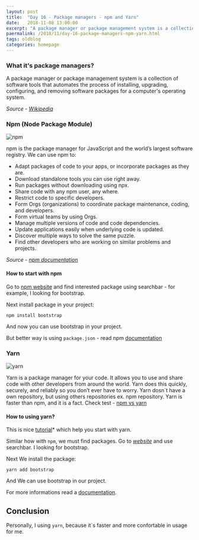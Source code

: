 ```yaml
---
layout: post
title:  "Day 16 - Package managers - npm and Yarn"
date:   2018-11-08 13:00:00
excerpt: "A package manager or package management system is a collection of software tools that automates the process of installing, upgrading, configuring, and removing software packages for a computer's operating system."
paermalink: /2018/11/day-16-package-managers-npm-yarn.html
tags: oldblog
categories: homepage
--- 
```


### What it's package managers?

A package manager or package management system is a collection of software tools that automates the process of installing, upgrading, configuring, and removing software packages for a computer's operating system.

*Source - [Wikipedia](https://en.wikipedia.org/wiki/Package_manager)*

### Npm (Node Package Module)

![npm](/assets/posts/media/npm.png)

npm is the package manager for JavaScript and the world’s largest software registry. We can use npm to:

- Adapt packages of code to your apps, or incorporate packages as they are.
- Download standalone tools you can use right away.
- Run packages without downloading using npx.
- Share code with any npm user, any where.
- Restrict code to specific developers.
- Form Orgs (organizations) to coordinate package maintenance, coding, and developers.
- Form virtual teams by using Orgs.
- Manage multiple versions of code and code dependencies.
- Update applications easily when underlying code is updated.
- Discover multiple ways to solve the same puzzle.
- Find other developers who are working on similar problems and projects.

*Source - [npm documentation](https://docs.npmjs.com/getting-started/what-is-npm)*

#### How to start with npm

Go to [npm website](https://www.npmjs.com/) and find interested package using searchbar - for example, I looking for bootstrap.

Next install package in your project:

`npm install bootstrap`

And now you can use bootstrap in your project.

But better way is using `package.json` - read npm [documentation](https://docs.npmjs.com/getting-started/using-a-package.json)

### Yarn

![yarn](/assets/posts/media/yarn.png)

Yarn is a package manager for your code. It allows you to use and share code with other developers from around the world. Yarn does this quickly, securely, and reliably so you don’t ever have to worry.
Yarn dosn`t have a own repository, but using others repositories ex. npm repository. Yarn is faster than npm, and it is a fact. Check test - [npm vs yarn](https://medium.freecodecamp.org/npm-vs-yarn-benchmark-9b456de4aa96)

#### How to using yarn?

This is nice [tutorial](https://yarnpkg.com/en/docs/install#windows-stable)* which help you start with yarn.

Similar how with `npm`, we must find packages. Go to *[website](https://yarnpkg.com/en/)* and use searchbar. I looking for bootstrap.

Next We install the package:

`yarn add bootstrap`

And We can use bootstrap in our project.

For more informations read a [documentation](https://yarnpkg.com/en/docs).

## Conclusion

Personally, I using `yarn`, because it`s faster and more confortable in usage for me.